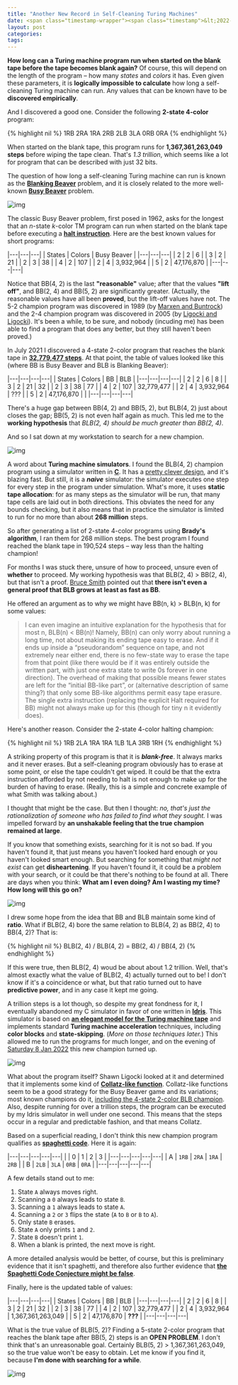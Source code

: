 ```yaml
---
title: "Another New Record in Self-Cleaning Turing Machines"
date: <span class="timestamp-wrapper"><span class="timestamp">&lt;2022-01-10 Mon&gt;</span></span>
layout: post
categories:
tags:
---
```

**How long can a Turing machine program run when started on the blank tape before the tape becomes blank again?** Of course, this will depend on the length of the program &#x2013; how many *states* and *colors* it has. Even given these parameters, it is **logically impossible to calculate** how long a self-cleaning Turing machine can run. Any values that can be known have to be **discovered empirically**.

And I discovered a good one. Consider the following **2-state 4-color** program:

{% highlight nil %}
1RB 2RA 1RA 2RB  2LB 3LA 0RB 0RA
{% endhighlight %}

When started on the blank tape, this program runs for **1,367,361,263,049 steps** before wiping the tape clean. That's *1.3 trillion*, which seems like a lot for program that can be described with just 32 bits.

The question of how long a self-cleaning Turing machine can run is known as the **[Blanking Beaver](https://nickdrozd.github.io/2021/02/14/blanking-beavers.html)** problem, and it is closely related to the more well-known **[Busy Beaver](https://www.scottaaronson.com/papers/bb.pdf)** problem.

![img](/assets/2022-01-10-another-self-cleaning-turing-machine/sinister-math.png)

The classic Busy Beaver problem, first posed in 1962, asks for the longest that an *n*-state *k*-color TM program can run when started on the blank tape before executing a **[halt instruction](https://nickdrozd.github.io/2021/01/14/halt-quasihalt-recur.html)**. Here are the best known values for short programs:

|---|---|---|
| States | Colors | Busy Beaver |
|---|---|---|
| 2 | 2 | 6 |
| 3 | 2 | 21 |
| 2 | 3 | 38 |
| 4 | 2 | 107 |
| 2 | 4 | 3,932,964 |
| 5 | 2 | 47,176,870 |
|---|---|---|

Notice that BB(4, 2) is the last **"reasonable"** value; after that the values **"lift off"**, and BB(2, 4) and BB(5, 2) are significantly greater. (Actually, the reasonable values have all been **proved**, but the lift-off values have not. The 5-2 champion program was discovered in 1989 (by [Marxen and Buntrock](http://turbotm.de/~heiner/BB/mabu90.html)) and the 2-4 champion program was discovered in 2005 (by [Ligocki and Ligocki](https://github.com/sligocki/busy-beaver)). It's been a while, to be sure, and nobody (incuding me) has been able to find a program that does any better, but they still haven't been proved.)

In July 2021 I discovered a 4-state 2-color program that reaches the blank tape in **[32,779,477 steps](https://nickdrozd.github.io/2021/07/11/self-cleaning-turing-machine.html)**. At that point, the table of values looked like this (where BB is Busy Beaver and BLB is Blanking Beaver):

|---|---|---|---|
| States | Colors | BB | BLB |
|---|---|---|---|
| 2 | 2 | 6 | 8 |
| 3 | 2 | 21 | 32 |
| 2 | 3 | 38 | 77 |
| 4 | 2 | 107 | 32,779,477 |
| 2 | 4 | 3,932,964 | ??? |
| 5 | 2 | 47,176,870 | |
|---|---|---|---|

There's a huge gap between BB(4, 2) and BB(5, 2), but BLB(4, 2) just about closes the gap; BB(5, 2) is not even half again as much. This led me to the **working hypothesis** that *BLB(2, 4) should be much greater than BB(2, 4)*.

And so I sat down at my workstation to search for a new champion.

![img](/assets/2022-01-10-another-self-cleaning-turing-machine/workstation.png)

A word about **Turing machine simulators**. I found the BLB(4, 2) champion program using a simulator written in **[C](https://github.com/nickdrozd/busy-beaver-stuff/tree/main/machines)**. It has a [pretty clever design](https://nickdrozd.github.io/2020/09/14/programmable-turing-machine.html), and it's blazing fast. But still, it is a ***naive*** simulator: the simulator executes one step for every step in the program under simulation. What's more, it uses **static tape allocation**: for as many steps as the simulator will be run, that many tape cells are laid out in both directions. This obviates the need for any bounds checking, but it also means that in practice the simulator is limited to run for no more than about **268 million** steps.

So after generating a list of 2-state 4-color programs using **Brady's algorithm**, I ran them for 268 million steps. The best program I found reached the blank tape in 190,524 steps &#x2013; way less than the halting champion!

For months I was stuck there, unsure of how to proceed, unsure even of **whether** to proceed. My working hypothesis was that BLB(2, 4) > BB(2, 4), but that isn't a proof. [Bruce Smith](https://scottaaronson.blog/?p=5661#comment-1900309) pointed out that **there isn't even a general proof that BLB grows at least as fast as BB**.

He offered an argument as to why we might have BB(n, k) > BLB(n, k) for some values:

> I can even imagine an intuitive explanation for the hypothesis that for most n, BLB(n) < BB(n)! Namely, BB(n) can only worry about running a long time, not about making its ending tape easy to erase. And if it ends up inside a “pseudorandom” sequence on tape, and not extremely near either end, there is no few-state way to erase the tape from that point (like there would be if it was entirely outside the written part, with just one extra state to write 0s forever in one direction). The overhead of making that possible means fewer states are left for the “initial BB-like part”, or (alternative description of same thing?) that only some BB-like algorithms permit easy tape erasure. The single extra instruction (replacing the explicit Halt required for BB) might not always make up for this (though for tiny n it evidently does).

Here's another reason. Consider the 2-state 4-color halting champion:

{% highlight nil %}
1RB 2LA 1RA 1RA  1LB 1LA 3RB 1RH
{% endhighlight %}

A striking property of this program is that it is ***blank-free***. It always marks and it never erases. But a self-cleaning program obviously has to erase at some point, or else the tape couldn't get wiped. It could be that the extra instruction afforded by not needing to halt is not enough to make up for the burden of having to erase. (Really, this is a simple and concrete example of what Smith was talking about.)

I thought that might be the case. But then I thought: *no, that's just the rationalization of someone who has failed to find what they sought.* I was impelled forward by **an unshakable feeling that the true champion remained at large**.

If you know that something exists, searching for it is not so bad. If you haven't found it, that just means you haven't looked hard enough or you haven't looked smart enough. But searching for something that *might not exist* can get **disheartening**. If you haven't found it, it could be a problem with your search, or it could be that there's nothing to be found at all. There are days when you think: **What am I even doing? Am I wasting my time? How long will this go on?**

![img](/assets/2022-01-10-another-self-cleaning-turing-machine/denim-joint.png)

I drew some hope from the idea that BB and BLB maintain some kind of **ratio**. What if BLB(2, 4) bore the same relation to BLB(4, 2) as BB(2, 4) to BB(4, 2)? That is:

{% highlight nil %}
BLB(2, 4) / BLB(4, 2) = BB(2, 4) / BB(4, 2)
{% endhighlight %}

If this were true, then BLB(2, 4) woud be about about 1.2 trillion. Well, that's almost exactly what the value of BLB(2, 4) actually turned out to be! I don't know if it's a coincidence or what, but that ratio turned out to have **predictive power**, and in any case it kept me going.

A trillion steps is a lot though, so despite my great fondness for it, I eventually abandoned my C simulator in favor of one written in **[Idris](https://github.com/nickdrozd/busy-beaver-stuff/tree/main/idris)**. This simulator is based on **[an elegant model for the Turing machine tape](https://nickdrozd.github.io/2021/12/31/turing-machine-tape.html)** and implements standard **Turing machine acceleration** techniques, including **color blocks** and **state-skipping**. (*More on those techniques later.*) This allowed me to run the programs for much longer, and on the evening of [Saturday 8 Jan 2022](https://github.com/nickdrozd/busy-beaver-stuff/commit/f9593428d5389ed159ba35302c3a9b5f10bd069a) this new champion turned up.

![img](/assets/2022-01-10-another-self-cleaning-turing-machine/water.png)

What about the program itself? Shawn Ligocki looked at it and determined that it implements some kind of **[Collatz-like function](https://www.sligocki.com/2021/07/17/bb-collatz.html)**. Collatz-like functions seem to be a good strategy for the Busy Beaver game and its variations; most known champions do it, [including the 4-state 2-color BLB champion](https://nickdrozd.github.io/2021/10/31/busy-beaver-derived.html). Also, despite running for over a trillion steps, the program can be executed by my Idris simulator in well under one second. This means that the steps occur in a regular and predictable fashion, and that means Collatz.

Based on a superficial reading, I don't think this new champion program qualifies as **[spaghetti code](https://nickdrozd.github.io/2021/01/26/spaghetti-code-conjecture.html)**. Here it is again:

|---|---|---|---|---|
| | 0 | 1 | 2 | 3 |
|---|---|---|---|---|
| A | `1RB` | `2RA` | `1RA` | `2RB` |
| B | `2LB` | `3LA` | `0RB` | `0RA` |
|---|---|---|---|---|

A few details stand out to me:

1.  State `A` always moves right.
2.  Scanning a `0` always leads to state `B`.
3.  Scanning a `1` always leads to state `A`.
4.  Scanning a `2` or `3` flips the state (`A` to `B` or `B` to `A`).
5.  Only state `B` erases.
6.  State `A` only prints `1` and `2`.
7.  State `B` doesn't print `1`.
8.  When a blank is printed, the next move is right.

A more detailed analysis would be better, of course, but this is preliminary evidence that it isn't spaghetti, and therefore also further evidence that **[the Spaghetti Code Conjecture might be false](https://nickdrozd.github.io/2021/09/25/spaghetti-code-conjecture-false.html)**.

Finally, here is the updated table of values:

|---|---|---|---|
| States | Colors | BB | BLB |
|---|---|---|---|
| 2 | 2 | 6 | 8 |
| 3 | 2 | 21 | 32 |
| 2 | 3 | 38 | 77 |
| 4 | 2 | 107 | 32,779,477 |
| 2 | 4 | 3,932,964 | 1,367,361,263,049 |
| 5 | 2 | 47,176,870 | **???** |
|---|---|---|---|

What is the true value of BLB(5, 2)? Finding a 5-state 2-color program that reaches the blank tape after BB(5, 2) steps is an **OPEN PROBLEM**. I don't think that's an unreasonable goal. Certainly BLB(5, 2) > 1,367,361,263,049, so the true value won't be easy to obtain. Let me know if you find it, because **I'm done with searching for a while**.

![img](/assets/2022-01-10-another-self-cleaning-turing-machine/office.png)
